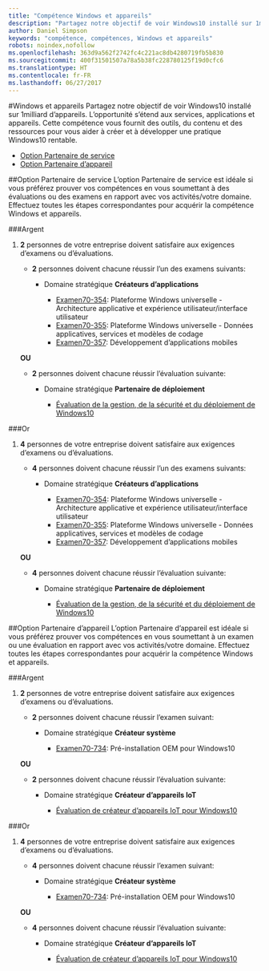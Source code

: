 ```yaml
---
title: "Compétence Windows et appareils"
description: "Partagez notre objectif de voir Windows10 installé sur 1milliard d’appareils. L’opportunité s’étend aux services, applications et appareils. Cette compétence vous fournit des outils, du contenu et des ressources pour vous aider à créer et à développer une pratique Windows10 rentable."
author: Daniel Simpson
keywords: "compétence, compétences, Windows et appareils"
robots: noindex,nofollow
ms.openlocfilehash: 363d9a562f2742fc4c221ac8db4280719fb5b830
ms.sourcegitcommit: 400f31501507a78a5b38fc228780125f19d0cfc6
ms.translationtype: HT
ms.contentlocale: fr-FR
ms.lasthandoff: 06/27/2017
---
```

#<a name="windows-and-devices"></a>Windows et appareils 
Partagez notre objectif de voir Windows10 installé sur 1milliard d’appareils. L’opportunité s’étend aux services, applications et appareils. Cette compétence vous fournit des outils, du contenu et des ressources pour vous aider à créer et à développer une pratique Windows10 rentable.

- [Option Partenaire de service](#service-partner-option)
- [Option Partenaire d’appareil](#device-partner-option)

##<a name="service-partner-option"></a>Option Partenaire de service
L’option Partenaire de service est idéale si vous préférez prouver vos compétences en vous soumettant à des évaluations ou des examens en rapport avec vos activités/votre domaine. Effectuez toutes les étapes correspondantes pour acquérir la compétence Windows et appareils.

###<a name="silver"></a>Argent
1. **2** personnes de votre entreprise doivent satisfaire aux exigences d’examens ou d’évaluations.

    - **2** personnes doivent chacune réussir l’un des examens suivants:

        - Domaine stratégique **Créateurs d’applications**

            - [Examen70-354](https://www.microsoft.com/en-us/learning/exam-70-354.aspx): Plateforme Windows universelle - Architecture applicative et expérience utilisateur/interface utilisateur
            - [Examen70-355](https://www.microsoft.com/en-us/learning/exam-70-355.aspx): Plateforme Windows universelle - Données applicatives, services et modèles de codage
            - [Examen70-357](https://www.microsoft.com/en-us/learning/exam-70-357.aspx): Développement d’applications mobiles

    **OU**

    - **2** personnes doivent chacune réussir l’évaluation suivante:

        - Domaine stratégique **Partenaire de déploiement**

            - [Évaluation de la gestion, de la sécurité et du déploiement de Windows10](https://partneruniversity.microsoft.com/?whr=uri:MicrosoftAccount&courseId=16022&scoId=eGcisv8BC_3806265419)

###<a name="gold"></a>Or
1. **4** personnes de votre entreprise doivent satisfaire aux exigences d’examens ou d’évaluations.
    - **4** personnes doivent chacune réussir l’un des examens suivants:
        - Domaine stratégique **Créateurs d’applications**

            - [Examen70-354](https://www.microsoft.com/en-us/learning/exam-70-354.aspx): Plateforme Windows universelle - Architecture applicative et expérience utilisateur/interface utilisateur
            - [Examen70-355](https://www.microsoft.com/en-us/learning/exam-70-355.aspx): Plateforme Windows universelle - Données applicatives, services et modèles de codage
            - [Examen70-357](https://www.microsoft.com/en-us/learning/exam-70-357.aspx): Développement d’applications mobiles

    **OU**

    - **4** personnes doivent chacune réussir l’évaluation suivante:

        - Domaine stratégique **Partenaire de déploiement**

            - [Évaluation de la gestion, de la sécurité et du déploiement de Windows10](https://partneruniversity.microsoft.com/?whr=uri:MicrosoftAccount&courseId=16022&scoId=eGcisv8BC_3806265419)

##<a name="device-partner-option"></a>Option Partenaire d’appareil
L’option Partenaire d’appareil est idéale si vous préférez prouver vos compétences en vous soumettant à un examen ou une évaluation en rapport avec vos activités/votre domaine. Effectuez toutes les étapes correspondantes pour acquérir la compétence Windows et appareils.

###<a name="silver"></a>Argent
1. **2** personnes de votre entreprise doivent satisfaire aux exigences d’examens ou d’évaluations.

    - **2** personnes doivent chacune réussir l’examen suivant:

        - Domaine stratégique **Créateur système**

            - [Examen70-734](https://www.microsoft.com/en-us/learning/exam-70-734.aspx): Pré-installation OEM pour Windows10

    **OU**

    - **2** personnes doivent chacune réussir l’évaluation suivante:

        - Domaine stratégique **Créateur d’appareils IoT**

            - [Évaluation de créateur d’appareils IoT pour Windows10](https://partneruniversity.microsoft.com/?whr=uri:MicrosoftAccount&courseId=15887&scoId=mwJPK2B8B_9004778676)

###<a name="gold"></a>Or
1. **4** personnes de votre entreprise doivent satisfaire aux exigences d’examens ou d’évaluations.

    - **4** personnes doivent chacune réussir l’examen suivant:

        - Domaine stratégique **Créateur système**

            - [Examen70-734](https://www.microsoft.com/en-us/learning/exam-70-734.aspx): Pré-installation OEM pour Windows10

    **OU**

    - **4** personnes doivent chacune réussir l’évaluation suivante:

        - Domaine stratégique **Créateur d’appareils IoT**
        
            - [Évaluation de créateur d’appareils IoT pour Windows10](https://partneruniversity.microsoft.com/?whr=uri:MicrosoftAccount&courseId=15887&scoId=mwJPK2B8B_9004778676)

            



 


